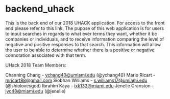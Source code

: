 # backend_uhack
This is the back end of our 2018 UHACK application. For access to the front end please refer to this link. The pupose of this web application is for users to input searches in regards to what ever terms they want, whether it be companies or individuals, and to receive information comparing the level of negative and positive responses to that search. This information will allow the user to be able to determine whether there is a positive or negative connotation associated with that term.

UHack 2018 Team Members:

Channing Chang - ychang40@umiami.edu (@ychang40)
Mario Ricart - mricart88@gmail.com
Siobhan Williams - s.williams17@umiami.edu (@shiolovesgod)
Ibrahim Kaya - ixk133@miami.edu 
Jenelle Cranston - jvc48@miami.edu (@jenelle)
